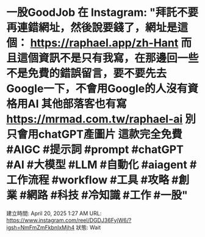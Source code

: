 # 一股GoodJob 在 Instagram: "拜託不要再連錯網址，然後說要錢了，網址是這個： https://raphael.app/zh-Hant 而且這個資訊不是只有我寫，在那邊回一些不是免費的錯誤留言，要不要先去Google一下，不會用Google的人沒有資格用AI 其他部落客也有寫 https://mrmad.com.tw/raphael-ai 別只會用chatGPT產圖片 這款完全免費 #AIGC #提示詞 #prompt #chatGPT #AI #大模型 #LLM #自動化 #aiagent #工作流程 #workflow #工具 #攻略 #創業 #網路 #科技 #冷知識 #工作 #一股"

建立時間: April 20, 2025 1:27 AM
URL: https://www.instagram.com/reel/DGDJ36FyjW6/?igsh=NmFmZmFkbnIxMjh4
狀態: Wait